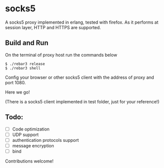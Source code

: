 socks5
=====

A socks5 proxy implemented in erlang, tested with firefox. As it performs at session layer, HTTP and HTTPS are supported.

Build and Run
-----

On the terminal of proxy host run the commands below

    $ ./rebar3 release
    $ ./rebar3 shell

Config your browser or other socks5 client with the address of proxy and port 1080.

Here we go!

(There is a socks5 client implemented in test folder, just for your reference!)

Todo:
-----

- [ ] Code optimization
- [ ] UDP support
- [ ] authentication protocols support
- [ ] message encryption
- [ ] bind

Contributions welcome!
